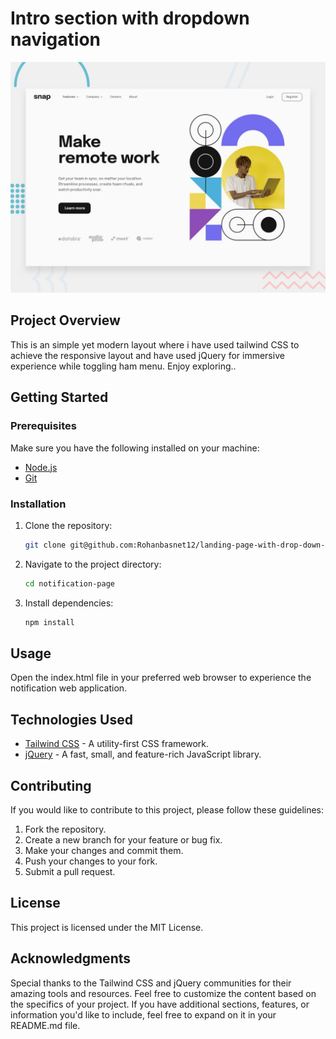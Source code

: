 # Intro section with dropdown navigation

![Design preview for the Intro section with dropdown navigation coding challenge](./design/desktop-preview.jpg)

## Project Overview

This is an simple yet modern layout where i have used tailwind CSS to achieve the responsive layout and have used jQuery for immersive experience while toggling ham menu. Enjoy exploring..

## Getting Started

### Prerequisites

Make sure you have the following installed on your machine:

- [Node.js](https://nodejs.org/)
- [Git](https://git-scm.com/)

### Installation

1. Clone the repository:

   ```bash
   git clone git@github.com:Rohanbasnet12/landing-page-with-drop-down-menu.git

2. Navigate to the project directory:
   ```bash
   cd notification-page

3. Install dependencies:
   ```bash
   npm install

## Usage
Open the index.html file in your preferred web browser to experience the notification web application.

## Technologies Used
* [Tailwind CSS](https://tailwindcss.com/) - A utility-first CSS framework.
* [jQuery](https://jquery.com/) - A fast, small, and feature-rich JavaScript library.

## Contributing
If you would like to contribute to this project, please follow these guidelines:

1. Fork the repository.
2. Create a new branch for your feature or bug fix.
3. Make your changes and commit them.
4. Push your changes to your fork.
5. Submit a pull request.

## License
This project is licensed under the MIT License.

## Acknowledgments
Special thanks to the Tailwind CSS and jQuery communities for their amazing tools and resources.
Feel free to customize the content based on the specifics of your project. If you have additional sections, features, or information you'd like to include, feel free to expand on it in your README.md file.
   
